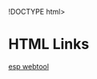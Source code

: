 !DOCTYPE html>
<html>
<body>

<h1>HTML Links</h1>

<p><a href="https://rawcdn.githack.com/Musaiyaf/Esp-webtool/259dbc573e887a7ce4519f4449121368218f5bb8/ada.html">esp webtool</a></p>

</body>
</html>

